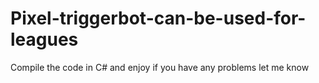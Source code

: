 # Pixel-triggerbot-can-be-used-for-leagues
Compile the code in C# and enjoy if you have any problems let me know
